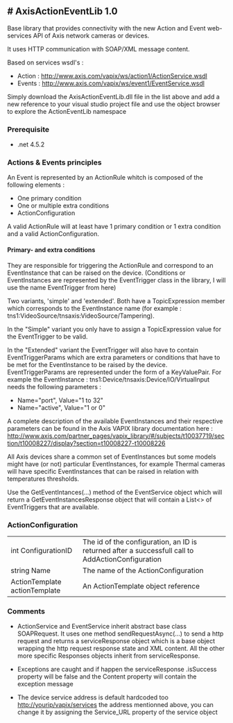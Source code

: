 <H2># AxisActionEventLib 1.0</H2>

Base library that provides connectivity with the new Action and Event web-services API of Axis network cameras or devices.

It uses HTTP communication with SOAP/XML message content.

Based on services wsdl's :

- Action : http://www.axis.com/vapix/ws/action1/ActionService.wsdl
- Events : http://www.axis.com/vapix/ws/event1/EventService.wsdl

Simply download the AxisActionEventLib.dll file in the list above and add a new reference to your visual studio project file and use the object browser to explore the ActionEventLib namespace

<h3>Prerequisite</h3>

- .net 4.5.2

<H3>Actions & Events principles</H3>

An Event is represented by an ActionRule whitch is composed of the following elements : 

- One primary condition  
- One or multiple extra conditions
- ActionConfiguration

A valid ActionRule will at least have 1 primary condition or 1 extra condition and a valid ActionConfiguration.

<h4>Primary- and extra conditions</h4>
They are responsible for triggering the ActionRule and correspond to an EventInstance that can be raised on the device. (Conditions or EventInstances are represented by the EventTrigger class in the library, I will use the name EventTrigger from here)

Two variants, 'simple' and 'extended'. Both have a TopicExpression member which corresponds to the EventInstance name (for example : tns1:VideoSource/tnsaxis:VideoSource/Tampering).

In the "Simple" variant you only have to assign a TopicExpression value for the EventTrigger to be valid.

In the "Extended" variant the EventTrigger will also have to contain EventTriggerParams which are extra parameters or conditions that have to be met for the EventInstance to be raised by the device.
EventTriggerParams are represented under the form of a KeyValuePair. 
For example the EventInstance : tns1:Device/tnsaxis:Device/IO/VirtualInput needs the following parameters : 
- Name="port", Value="1 to 32"
- Name="active", Value="1 or 0"

A complete description of the available EventInstances and their respective parameters can be found in the Axis VAPIX library documentation here : http://www.axis.com/partner_pages/vapix_library/#/subjects/t10037719/section/t10008227/display?section=t10008227-t10008226 

All Axis devices share a common set of EventInstances but some models might have (or not) particular EventInstances, for example Thermal cameras will have specific EventInstances that can be raised in relation with temperatures thresholds. 

Use the GetEventIntances(...) method of the EventService object which will return a GetEventInstancesResponse object that will contain a List<> of EventTriggers that are available. 

<h3>ActionConfiguration</h3>
<table>
<tr><td>int ConfigurationID</td><td>The id of the configuration, an ID is returned after a successfull call to AddActionConfiguration</td></tr>
<tr><td>string Name</td><td>The name of the ActionConfiguration</td></tr>
<tr><td>ActionTemplate actionTemplate</td><td>An ActionTemplate object reference</td></tr>
</table>

<h3>Comments</h3>

- ActionService and EventService inherit abstract base class SOAPRequest. It uses one method sendRequestAsync(...) to send a http request and returns a serviceResponse object which is a base object wrapping the http request response state and XML content. All the other more specific Responses objects inherit from serviceResponse.

- Exceptions are caught and if happen the serviceResponse .isSuccess property will be false and the Content property will contain the exception message 

- The device service address is default hardcoded too <http://yourip/vapix/services> the address mentionned above, you can change it by assigning the Service_URL property of the service object
